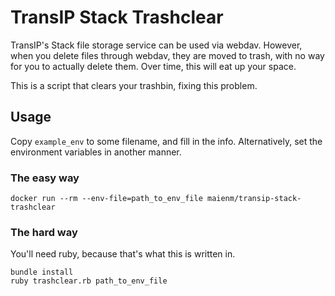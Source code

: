# TransIP Stack Trashclear

TransIP's Stack file storage service can be used via webdav. However, when you
delete files through webdav, they are moved to trash, with no way for you to
actually delete them. Over time, this will eat up your space.

This is a script that clears your trashbin, fixing this problem.

## Usage

Copy `example_env` to some filename, and fill in the info. Alternatively, set
the environment variables in another manner.

### The easy way

```
docker run --rm --env-file=path_to_env_file maienm/transip-stack-trashclear
```

### The hard way

You'll need ruby, because that's what this is written in.

```
bundle install
ruby trashclear.rb path_to_env_file
```
